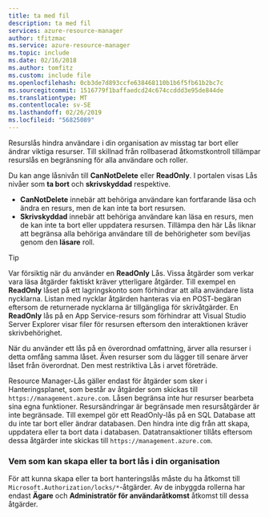 ```yaml
---
title: ta med fil
description: ta med fil
services: azure-resource-manager
author: tfitzmac
ms.service: azure-resource-manager
ms.topic: include
ms.date: 02/16/2018
ms.author: tomfitz
ms.custom: include file
ms.openlocfilehash: 0cb3de7d893ccfe638468110b1b6f5fb61b2bc7c
ms.sourcegitcommit: 1516779f1baffaedcd24c674ccddd3e95de844de
ms.translationtype: MT
ms.contentlocale: sv-SE
ms.lasthandoff: 02/26/2019
ms.locfileid: "56825089"
---
```

Resurslås hindra användare i din organisation av misstag tar bort eller ändrar viktiga resurser. Till skillnad från rollbaserad åtkomstkontroll tillämpar resurslås en begränsning för alla användare och roller. 

Du kan ange låsnivån till **CanNotDelete** eller **ReadOnly**. I portalen visas Lås nivåer som **ta bort** och **skrivskyddad** respektive.

* **CanNotDelete** innebär att behöriga användare kan fortfarande läsa och ändra en resurs, men de kan inte ta bort resursen. 
* **Skrivskyddad** innebär att behöriga användare kan läsa en resurs, men de kan inte ta bort eller uppdatera resursen. Tillämpa den här Lås liknar att begränsa alla behöriga användare till de behörigheter som beviljas genom den **läsare** roll. 

> [!TIP]
> Var försiktig när du använder en **ReadOnly** Lås. Vissa åtgärder som verkar vara läsa åtgärder faktiskt kräver ytterligare åtgärder. Till exempel en **ReadOnly** låset på ett lagringskonto som förhindrar att alla användare lista nycklarna. Listan med nycklar åtgärden hanteras via en POST-begäran eftersom de returnerade nycklarna är tillgängliga för skrivåtgärder. En **ReadOnly** lås på en App Service-resurs som förhindrar att Visual Studio Server Explorer visar filer för resursen eftersom den interaktionen kräver skrivbehörighet.

När du använder ett lås på en överordnad omfattning, ärver alla resurser i detta omfång samma låset. Även resurser som du lägger till senare ärver låset från överordnat. Den mest restriktiva Lås i arvet företräde.

Resource Manager-Lås gäller endast för åtgärder som sker i Hanteringsplanet, som består av åtgärder som skickas till `https://management.azure.com`. Låsen begränsa inte hur resurser bearbeta sina egna funktioner. Resursändringar är begränsade men resursåtgärder är inte begränsade. Till exempel gör ett ReadOnly-lås på en SQL Database att du inte tar bort eller ändrar databasen. Den hindra inte dig från att skapa, uppdatera eller ta bort data i databasen. Datatransaktioner tillåts eftersom dessa åtgärder inte skickas till `https://management.azure.com`.

### <a name="who-can-create-or-delete-locks-in-your-organization"></a>Vem som kan skapa eller ta bort lås i din organisation
För att kunna skapa eller ta bort hanteringslås måste du ha åtkomst till `Microsoft.Authorization/locks/*`-åtgärder. Av de inbyggda rollerna har endast **Ägare** och **Administratör för användaråtkomst** åtkomst till dessa åtgärder.

